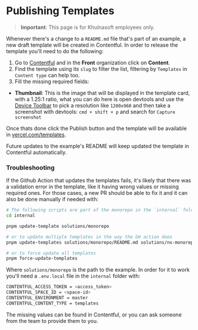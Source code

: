 # Publishing Templates

> **Important**: This page is for Khulnasoft employees only.

Whenever there's a change to a `README.md` file that's part of an example, a new draft template will be created in Contentful. In order to release the template you'll need to do the following:

1. Go to [Contentful](https://app.contentful.com) and in the **Front** organization click on **Content**.
2. Find the template using its `slug` to filter the list, filtering by `Templates` in `Content type` can help too.
3. Fill the missing required fields:

- **Thumbnail**: This is the image that will be displayed in the template card, with a 1.25:1 ratio, what you can do here is open devtools and use the [Device Toolbar](https://developer.chrome.com/docs/devtools/device-mode/) to pick a resolution like `1200x960` and then take a screenshot with devtools: `cmd + shift + p` and search for `Capture screenshot`

Once thats done click the Publish button and the template will be available in [vercel.com/templates](https://vercel.com/templates).

Future updates to the example's README will keep updated the template in Contentful automatically.

### Troubleshooting

If the Github Action that updates the templates fails, it's likely that there was a validation error in the template, like it having wrong values or missing required ones. For those cases, a new PR should be able to fix it and it can also be done manually if needed with:

```bash
# The following scripts are part of the monorepo in the `internal` folder
cd internal

pnpm update-template solutions/monorepo

# or to update multiple templates in the way the GH action does
pnpm update-templates solutions/monorepo/README.md solutions/nx-monorepo/README.md

# or to force update all templates
pnpm force-update-templates
```

Where `solutions/monorepo` is the path to the example. In order for it to work you'll need a `.env.local` file in the `internal` folder with:

```bash
CONTENTFUL_ACCESS_TOKEN = <access_token>
CONTENTFUL_SPACE_ID = <space-id>
CONTENTFUL_ENVIRONMENT = master
CONTENTFUL_CONTENT_TYPE = templates
```

The missing values can be found in Contentful, or you can ask someone from the team to provide them to you.
